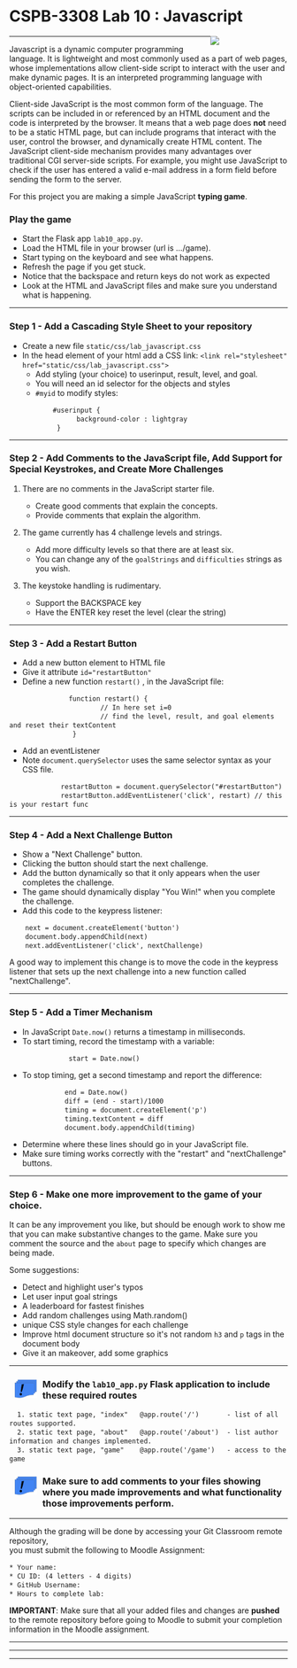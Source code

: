 # CSPB-3308  Lab 10 :  Javascript
<figure width=100%>
  <IMG SRC="https://www.colorado.edu/cs/profiles/express/themes/cuspirit/logo.png" WIDTH=100 ALIGN="right">
</figure>
<hr>

Javascript is a dynamic computer programming language. It is lightweight and most commonly used as a part of web pages, whose implementations allow client-side script to interact with the user and make dynamic pages. It is an interpreted programming language with object-oriented capabilities.

Client-side JavaScript is the most common form of the language. The scripts can be
included in or referenced by an HTML document and the code is interpreted by
the browser.
It means that a web page does **not** need to be a static HTML page, but can include programs that
interact with the user, control the browser, and dynamically create HTML content.
The JavaScript client-side mechanism provides many advantages over traditional CGI
server-side scripts. For example, you might use JavaScript to check if the user has
entered a valid e-mail address in a form field before sending the form to the server.

For this project you are making a simple JavaScript **typing game**.     

### Play the game
* Start the Flask app `lab10_app.py`.
* Load the HTML file in your browser (url is .../game).
* Start typing on the keyboard and see what happens.
* Refresh the page if you get stuck.
* Notice that the backspace and return keys do not work as expected
* Look at the HTML and JavaScript files and make sure you understand what is happening.
<hr>


### Step 1 - Add a Cascading Style Sheet to your repository
 *  Create a new file `static/css/lab_javascript.css`
 * In the head element of your html add a CSS link: `<link rel="stylesheet" href="static/css/lab_javascript.css">`
     * Add styling (your choice) to userinput, result, level, and goal.
     * You will need an id selector for the objects and styles
     * `#myid` to modify styles:
```
           #userinput {
                 background-color : lightgray
            }
```
<hr>

### Step 2 - Add Comments to the JavaScript file, Add Support for Special Keystrokes, and Create More Challenges
   1. There are no comments in the JavaScript starter file.
      * Create good comments that explain the concepts.
      * Provide comments that explain the algorithm.

   2. The game currently has 4 challenge levels and strings.
      * Add more difficulty levels so that there are at least six. 
      * You can change any of the `goalStrings` and `difficulties` strings as you wish.

   3. The keystoke handling is rudimentary.
      * Support the BACKSPACE key
      * Have the ENTER key reset the level (clear the string)

<hr>

### Step 3 - Add a Restart Button
* Add a new button element to HTML file
* Give it attribute `id="restartButton"`
* Define a new function `restart()` , in the JavaScript file:
```
               function restart() {
                       // In here set i=0
                       // find the level, result, and goal elements and reset their textContent
                }
```
* Add an eventListener
* Note `document.querySelector` uses the same selector syntax as your CSS file.
```
             restartButton = document.querySelector("#restartButton")
             restartButton.addEventListener('click', restart) // this is your restart func
```
<hr>

### Step 4 - Add a Next Challenge Button
* Show a "Next Challenge" button. 
* Clicking the button should start the next challenge.
* Add the button dynamically so that it only appears when the user completes the challenge.
* The game should dynamically display "You Win!" when you complete the challenge.
* Add this code to the keypress listener:
```
    next = document.createElement('button')
    document.body.appendChild(next)
    next.addEventListener('click', nextChallenge)
```

A good way to implement this change is to move the code in the keypress listener that sets up the next challenge into a new function called "nextChallenge".
<hr>


### Step 5 - Add a Timer Mechanism
* In JavaScript `Date.now()` returns a timestamp in milliseconds.
* To start timing, record the timestamp with a variable:
```
               start = Date.now()
```
* To stop timing, get a second timestamp and report the difference:
```
              end = Date.now()
              diff = (end - start)/1000
              timing = document.createElement('p')
              timing.textContent = diff
              document.body.appendChild(timing)
```
* Determine where these lines should go in your JavaScript file.
* Make sure timing works correctly with the "restart" and "nextChallenge" buttons.
<hr>


### Step 6 -  Make one more improvement to the game of your choice.
It can be any improvement you like, but should be enough work to show me that you can make substantive changes to the game.  Make sure you comment the source and the `about` page to specify which changes are being made.

Some suggestions:

   - Detect and highlight user's typos
   - Let user input goal strings
   - A leaderboard for fastest finishes
   - Add random challenges using Math.random()
   - unique CSS style changes for each challenge
   - Improve html document structure so it's not random `h3` and `p` tags in the document body
   - Give it an makeover, add some graphics

<hr>

<img src="static/images/deliverable.png" alt="Deliverable Item" WIDTH=40 ALIGN="left" style="margin:10px" />

### Modify the `lab10_app.py` Flask application to include these required routes

      1. static text page, "index"   @app.route('/')       - list of all routes supported.
      2. static text page, "about"   @app.route('/about')  - list author information and changes implemented.
      3. static text page, "game"    @app.route('/game')   - access to the game

<img src="static/images/deliverable.png" alt="Deliverable Item" WIDTH=40 ALIGN="left" style="margin:10px" />

### Make sure to add **comments** to your files showing where you made improvements  and what functionality those improvements perform.

<hr>

Although the grading will be done by accessing your Git Classroom remote repository, <br>
you must submit the following to Moodle Assignment:

    * Your name:
    * CU ID: (4 letters - 4 digits)
    * GitHub Username:
    * Hours to complete lab:


**IMPORTANT**: Make sure that all your added files and changes are **pushed** to the remote repository before going to Moodle to submit your completion information in the Moodle assignment.

<hr><hr><hr>
